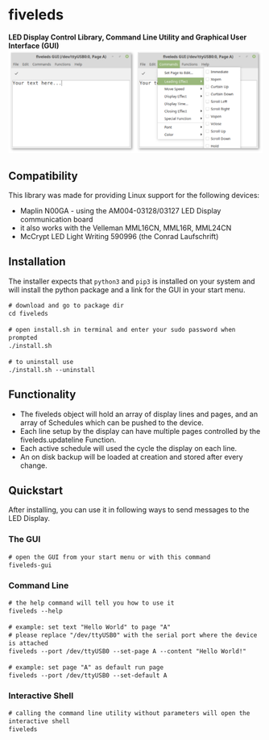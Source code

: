 # fiveleds
**LED Display Control Library, Command Line Utility and Graphical User Interface (GUI)**
![Screenshot](.github/screenshot.png)

## Compatibility
This library was made for providing Linux support for the following devices:
- Maplin N00GA - using the AM004-03128/03127 LED Display communication board
- it also works with the Velleman MML16CN, MML16R, MML24CN
- McCrypt LED Light Writing 590996 (the Conrad Laufschrift)

## Installation
The installer expects that `python3` and `pip3` is installed on your system and will install the python package and a link for the GUI in your start menu.
```
# download and go to package dir
cd fiveleds

# open install.sh in terminal and enter your sudo password when prompted
./install.sh

# to uninstall use
./install.sh --uninstall
```

## Functionality
- The fiveleds object will hold an array of display lines and pages, and an array of Schedules which can be pushed to the device.
- Each line setup by the display can have multiple pages controlled by the fiveleds.updateline Function.
- Each active schedule will used the cycle the display on each line.
- An on disk backup will be loaded at creation and stored after every change.

## Quickstart
After installing, you can use it in following ways to send messages to the LED Display.

### The GUI
```
# open the GUI from your start menu or with this command
fiveleds-gui
```

### Command Line
```
# the help command will tell you how to use it
fiveleds --help

# example: set text "Hello World" to page "A"
# please replace "/dev/ttyUSB0" with the serial port where the device is attached
fiveleds --port /dev/ttyUSB0 --set-page A --content "Hello World!"

# example: set page "A" as default run page
fiveleds --port /dev/ttyUSB0 --set-default A
```

### Interactive Shell
```
# calling the command line utility without parameters will open the interactive shell
fiveleds
```
